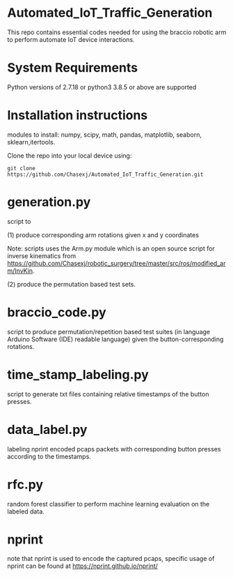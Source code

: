 # Automated_IoT_Traffic_Generation
This repo contains essential codes needed for using the braccio robotic arm to perform automate IoT device interactions.

# System Requirements
Python versions of 2.7.18 or python3 3.8.5 or above are supported

# Installation instructions
modules to install: numpy, scipy, math, pandas, matplotlib, seaborn, sklearn,itertools.

Clone the repo into your local device using:
```
git clone https://github.com/Chasexj/Automated_IoT_Traffic_Generation.git
```


# generation.py
script to 

(1) produce corresponding arm rotations given x and y coordinates

Note: scripts uses the Arm.py module which is an open source script for inverse kinematics from https://github.com/Chasexj/robotic_surgery/tree/master/src/ros/modified_arm/InvKin.

(2) produce the permutation based test sets.
 
# braccio_code.py
script to produce permutation/repetition based test suites (in language Arduino Software (IDE) readable language) given the button-corresponding rotations.

# time_stamp_labeling.py
script to generate txt files containing relative timestamps of the button presses.

# data_label.py
labeling nprint encoded pcaps packets with corresponding button presses according to the timestamps.

# rfc.py
random forest classifier to perform machine learning evaluation on the labeled data.

# nprint
note that nprint is used to encode the captured pcaps, specific usage of nprint can be found at https://nprint.github.io/nprint/
